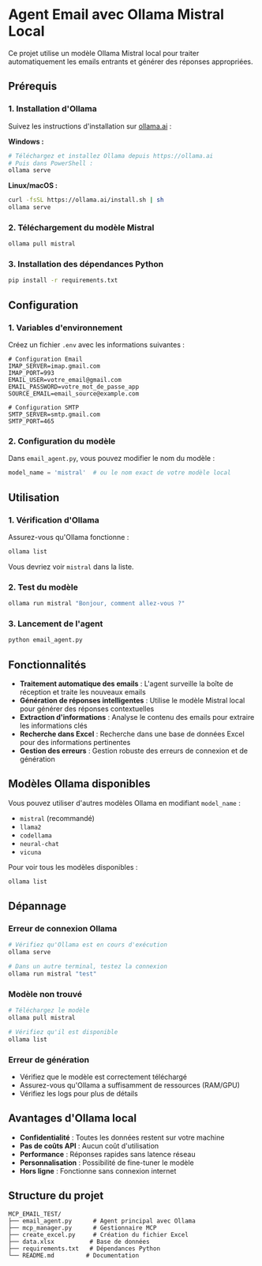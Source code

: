 # Agent Email avec Ollama Mistral Local

Ce projet utilise un modèle Ollama Mistral local pour traiter automatiquement les emails entrants et générer des réponses appropriées.

## Prérequis

### 1. Installation d'Ollama

Suivez les instructions d'installation sur [ollama.ai](https://ollama.ai) :

**Windows :**
```bash
# Téléchargez et installez Ollama depuis https://ollama.ai
# Puis dans PowerShell :
ollama serve
```

**Linux/macOS :**
```bash
curl -fsSL https://ollama.ai/install.sh | sh
ollama serve
```

### 2. Téléchargement du modèle Mistral

```bash
ollama pull mistral
```

### 3. Installation des dépendances Python

```bash
pip install -r requirements.txt
```

## Configuration

### 1. Variables d'environnement

Créez un fichier `.env` avec les informations suivantes :

```env
# Configuration Email
IMAP_SERVER=imap.gmail.com
IMAP_PORT=993
EMAIL_USER=votre_email@gmail.com
EMAIL_PASSWORD=votre_mot_de_passe_app
SOURCE_EMAIL=email_source@example.com

# Configuration SMTP
SMTP_SERVER=smtp.gmail.com
SMTP_PORT=465
```

### 2. Configuration du modèle

Dans `email_agent.py`, vous pouvez modifier le nom du modèle :

```python
model_name = 'mistral'  # ou le nom exact de votre modèle local
```

## Utilisation

### 1. Vérification d'Ollama

Assurez-vous qu'Ollama fonctionne :

```bash
ollama list
```

Vous devriez voir `mistral` dans la liste.

### 2. Test du modèle

```bash
ollama run mistral "Bonjour, comment allez-vous ?"
```

### 3. Lancement de l'agent

```bash
python email_agent.py
```

## Fonctionnalités

- **Traitement automatique des emails** : L'agent surveille la boîte de réception et traite les nouveaux emails
- **Génération de réponses intelligentes** : Utilise le modèle Mistral local pour générer des réponses contextuelles
- **Extraction d'informations** : Analyse le contenu des emails pour extraire les informations clés
- **Recherche dans Excel** : Recherche dans une base de données Excel pour des informations pertinentes
- **Gestion des erreurs** : Gestion robuste des erreurs de connexion et de génération

## Modèles Ollama disponibles

Vous pouvez utiliser d'autres modèles Ollama en modifiant `model_name` :

- `mistral` (recommandé)
- `llama2`
- `codellama`
- `neural-chat`
- `vicuna`

Pour voir tous les modèles disponibles :
```bash
ollama list
```

## Dépannage

### Erreur de connexion Ollama
```bash
# Vérifiez qu'Ollama est en cours d'exécution
ollama serve

# Dans un autre terminal, testez la connexion
ollama run mistral "test"
```

### Modèle non trouvé
```bash
# Téléchargez le modèle
ollama pull mistral

# Vérifiez qu'il est disponible
ollama list
```

### Erreur de génération
- Vérifiez que le modèle est correctement téléchargé
- Assurez-vous qu'Ollama a suffisamment de ressources (RAM/GPU)
- Vérifiez les logs pour plus de détails

## Avantages d'Ollama local

- **Confidentialité** : Toutes les données restent sur votre machine
- **Pas de coûts API** : Aucun coût d'utilisation
- **Performance** : Réponses rapides sans latence réseau
- **Personnalisation** : Possibilité de fine-tuner le modèle
- **Hors ligne** : Fonctionne sans connexion internet

## Structure du projet

```
MCP_EMAIL_TEST/
├── email_agent.py      # Agent principal avec Ollama
├── mcp_manager.py      # Gestionnaire MCP
├── create_excel.py     # Création du fichier Excel
├── data.xlsx          # Base de données
├── requirements.txt   # Dépendances Python
└── README.md         # Documentation
``` 